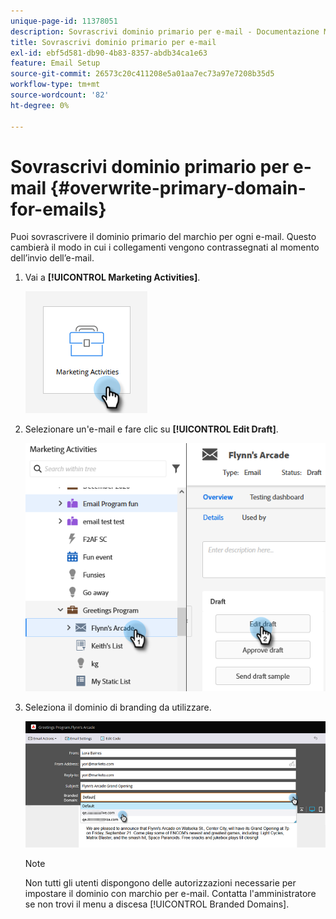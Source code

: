 ```yaml
---
unique-page-id: 11378051
description: Sovrascrivi dominio primario per e-mail - Documentazione Marketo - Documentazione del prodotto
title: Sovrascrivi dominio primario per e-mail
exl-id: ebf5d581-db90-4b83-8357-abdb34ca1e63
feature: Email Setup
source-git-commit: 26573c20c411208e5a01aa7ec73a97e7208b35d5
workflow-type: tm+mt
source-wordcount: '82'
ht-degree: 0%

---
```


# Sovrascrivi dominio primario per e-mail {#overwrite-primary-domain-for-emails}

Puoi sovrascrivere il dominio primario del marchio per ogni e-mail. Questo cambierà il modo in cui i collegamenti vengono contrassegnati al momento dell’invio dell’e-mail.

1. Vai a **[!UICONTROL Marketing Activities]**.

   ![](assets/overwrite-primary-domain-for-emails-1.png)

1. Selezionare un&#39;e-mail e fare clic su **[!UICONTROL Edit Draft]**.

   ![](assets/overwrite-primary-domain-for-emails-2.png)

1. Seleziona il dominio di branding da utilizzare.

   ![](assets/overwrite-primary-domain-for-emails-3.png)

   >[!NOTE]
   >
   >Non tutti gli utenti dispongono delle autorizzazioni necessarie per impostare il dominio con marchio per e-mail. Contatta l&#39;amministratore se non trovi il menu a discesa [!UICONTROL Branded Domains].
